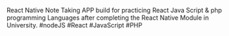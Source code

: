 React Native Note Taking APP build for practicing React Java Script & php programming Languages after completing the React Native Module in University.
#nodeJS #React #JavaScript #PHP 
